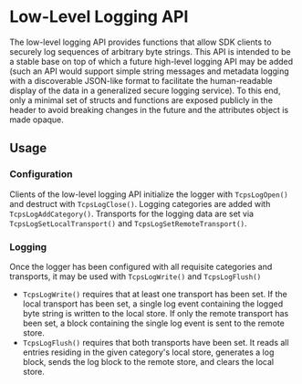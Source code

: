 # Low-Level Logging API
The low-level logging API provides functions that allow SDK clients to securely log sequences of arbitrary byte strings. This API is intended to be a stable base on top of which a future high-level logging API may be added (such an API would support simple string messages and metadata logging with a discoverable JSON-like format to facilitate the human-readable display of the data in a generalized secure logging service). To this end, only a minimal set of structs and functions are exposed publicly in the header to avoid breaking changes in the future and the attributes object is made opaque.

## Usage
### Configuration
Clients of the low-level logging API initialize the logger with ```TcpsLogOpen()``` and destruct with ```TcpsLogClose()```. Logging categories are added with ```TcpsLogAddCategory()```. Transports for the logging data are set via ```TcpsLogSetLocalTransport()``` and ```TcpsLogSetRemoteTransport()```. 

### Logging

Once the logger has been configured with all requisite categories and transports, it may be used with ```TcpsLogWrite()``` and ```TcpsLogFlush()```

* ```TcpsLogWrite()``` requires that at least one transport has been set. If the local transport has been set, a single log event containing the logged byte string is written to the local store. If only the remote transport has been set, a block containing the single log event is sent to the remote store.
* ```TcpsLogFlush()``` requires that both transports have been set. It reads all entries residing in the given category's local store, generates a log block, sends the log block to the remote store, and clears the local store.
